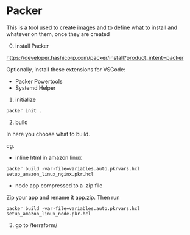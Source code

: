 # Packer

This is a tool used to create images and to define what to install and whatever on them, once they are created

0. install Packer

https://developer.hashicorp.com/packer/install?product_intent=packer

Optionally, install these extensions for VSCode:
- Packer Powertools
- Systemd Helper

1. initialize

`packer init .`

2. build

In here you choose what to build.

eg.
- inline html in amazon linux

`packer build -var-file=variables.auto.pkrvars.hcl setup_amazon_linux_nginx.pkr.hcl`

- node app compressed to a .zip file

Zip your app and rename it app.zip. Then run

`packer build -var-file=variables.auto.pkrvars.hcl setup_amazon_linux_node.pkr.hcl`

3. go to /terraform/
